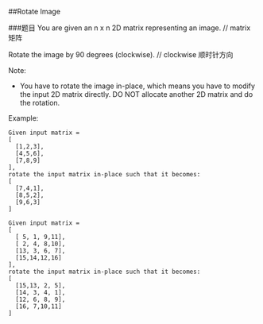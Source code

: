 ##Rotate Image

###题目
You are given an n x n 2D matrix representing an image.
// matrix 矩阵

Rotate the image by 90 degrees (clockwise).
// clockwise 顺时针方向

Note:
* You have to rotate the image in-place, which means you have to modify the input 2D matrix directly. 
DO NOT allocate another 2D matrix and do the rotation.

Example:
```
Given input matrix = 
[
  [1,2,3],
  [4,5,6],
  [7,8,9]
],
rotate the input matrix in-place such that it becomes:
[
  [7,4,1],
  [8,5,2],
  [9,6,3]
]

Given input matrix =
[
  [ 5, 1, 9,11],
  [ 2, 4, 8,10],
  [13, 3, 6, 7],
  [15,14,12,16]
], 
rotate the input matrix in-place such that it becomes:
[
  [15,13, 2, 5],
  [14, 3, 4, 1],
  [12, 6, 8, 9],
  [16, 7,10,11]
]
```